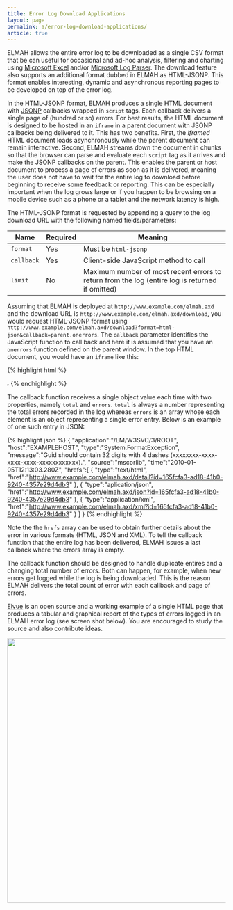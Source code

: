 ```yaml
---
title: Error Log Download Applications
layout: page
permalink: a/error-log-download-applications/
article: true
---
```


ELMAH allows the entire error log to be downloaded as a single CSV format that be can useful for occasional and ad-hoc analysis, filtering and charting using [Microsoft Excel](http://www.microsoft.com/excel/) and/or [Microsoft Log Parser](http://www.microsoft.com/technet/scriptcenter/tools/logparser/default.mspx). The download feature also supports an additional format dubbed in ELMAH as HTML-JSONP. This format enables interesting, dynamic and asynchronous reporting pages to be developed on top of the error log.

In the HTML-JSONP format, ELMAH produces a single HTML document with [JSONP](http://en.wikipedia.org/wiki/JSONP) callbacks wrapped in `script` tags. Each callback delivers a single page of (hundred or so) errors. For best results, the HTML document is designed to be hosted in an `iframe` in a parent document with JSONP callbacks being delivered to it. This has two benefits. First, the _iframed_ HTML document loads asynchronously while the parent document can remain interactive. Second, ELMAH streams down the document in chunks so that the browser can parse and evaluate each `script` tag as it arrives and make the JSONP callbacks on the parent. This enables the parent or host document to process a page of errors as soon as it is delivered, meaning the user does not have to wait for the entire log to download before beginning to receive some feedback or reporting. This can be especially important when the log grows large or if you happen to be browsing on a mobile device such as a phone or a tablet and the network latency is high.

The HTML-JSONP format is requested by appending a query to the log download URL with the following named fields/parameters:

| Name       | Required | Meaning |
|------------|----------|---------|
| `format`   | Yes      | Must be `html-jsonp` |
| `callback` | Yes      | Client-side JavaScript method to call |
| `limit`    | No       | Maximum number of most recent errors to return from the log (entire log is returned if omitted) |

Assuming that ELMAH is deployed at `http://www.example.com/elmah.axd` and the download URL is `http://www.example.com/elmah.axd/download`, you would request HTML-JSONP format using `http://www.example.com/elmah.axd/download?format=html-json&callback=parent.onerrors`. The `callback` parameter identifies the JavaScript function to call back and here it is assumed that you have an `onerrors` function defined on the parent window. In the top HTML document, you would have an `iframe` like this:

{% highlight html %}
<iframe width="0" height="0"
        src="http://www.example.com/elmah.axd/download?format=html-json&callback=parent.onerrors"></iframe>
{% endhighlight %}

The callback function receives a single object value each time with two properties, namely `total` and `errors`. `total` is always a number representing the total errors recorded in the log whereas `errors` is an array whose each element is an object representing a single error entry. Below is an example of one such entry in JSON:

{% highlight json %}
{
  "application":"/LM/W3SVC/3/ROOT",
  "host":"EXAMPLEHOST",
  "type":"System.FormatException",
  "message":"Guid should contain 32 digits with 4 dashes (xxxxxxxx-xxxx-xxxx-xxxx-xxxxxxxxxxxx).",
  "source":"mscorlib",
  "time":"2010-01-05T12:13:03.280Z",
  "hrefs":[
    {
      "type":"text/html",
      "href":"http://www.example.com/elmah.axd/detail?id=165fcfa3-ad18-41b0-9240-4357e29d4db3"
    },
    {
      "type":"aplication/json",
      "href":"http://www.example.com/elmah.axd/json?id=165fcfa3-ad18-41b0-9240-4357e29d4db3"
    },
    {
      "type":"application/xml",
      "href":"http://www.example.com/elmah.axd/xml?id=165fcfa3-ad18-41b0-9240-4357e29d4db3"
    }
  ]
}
{% endhighlight %}

Note the the `hrefs` array can be used to obtain further details about the error in various formats (HTML, JSON and XML). To tell the callback function that the entire log has been delivered, ELMAH issues a last callback where the errors array is empty.

The callback function should be designed to handle duplicate entires and a changing total number of errors. Both can happen, for example, when new errors get logged while the log is being downloaded. This is the reason ELMAH delivers the total count of error with each callback and page of errors.

[Elvue](https://bitbucket.org/raboof/elvue) is an open source and a working example of a single HTML page that produces a tabular and graphical report of the types of errors logged in an ELMAH error log (see screen shot below). You are encouraged to study the source and also contribute ideas.

<img width='800' height='609' src='http://wiki.elmah.googlecode.com/hg/elvue.png' />